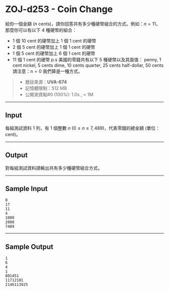 # ZOJ-d253 - Coin Change

給你一個金額 ($n$ cents)，請你回答共有多少種硬幣組合的方式。例如：$n = 11$，那麼你可以有以下 $4$ 種硬幣的組合：
* $1$ 個 $10$ cent 的硬幣加上 $1$ 個 $1$ cent 的硬幣
* $2$ 個 $5$ cent 的硬幣加上 $1$ 個 $1$ cent 的硬幣
* $1$ 個 $5$ cent 的硬幣加上 $6$ 個 $1$ cent 的硬幣
* $11$ 個 $1$ cent 的硬幣
p.s 美國的零錢共有以下 $5$ 種硬幣以及其面值：
penny, $1$ cent
nickel, $5$ cents
dime, $10$ cents
quarter, $25$ cents
half-dollar, $50$ cents
請注意：$n = 0$ 我們算是一種方式。

> * 題目來源：**UVA-674**
> * 記憶體限制：512 MB
> * 公開測資點#0 (100%): 1.0s , < 1M

---
## Input

每組測試資料 $1$ 列，有 $1$ 個整數 $n$ ($0 \le n \le 7,489$)，代表零錢的總金額 (單位：cent)。

---
## Output

對每組測試資料請輸出共有多少種硬幣組合方式。

---
## Sample Input

```
0
17 
11
4
1000
2000
7489
```

---
## Sample Output

```
1
6
4
1
801451
11712101
2146113925
```
